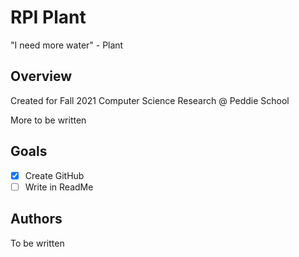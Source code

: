 # RPI Plant

"I need more water" - Plant

## Overview

Created for Fall 2021 Computer Science Research @ Peddie School

More to be written

## Goals

- [x] Create GitHub
- [ ] Write in ReadMe

## Authors
To be written